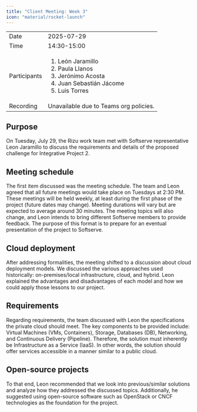 ```yaml
---
title: "Client Meeting: Week 3"
icon: "material/rocket-launch"
---
```


|              |                                                                                                                                 |
| ------------ | ------------------------------------------------------------------------------------------------------------------------------- |
| Date         | 2025-07-29                                                                                                                      |
| Time         | 14:30-15:00                                                                                                                     |
| Participants | <ol><li>León Jaramillo</li><li>Paula Llanos</li><li>Jerónimo Acosta</li><li>Juan Sebastián Jácome</li><li>Luis Torres</li></ol> |
| Recording    | Unavailable due to Teams org policies.                                                                                          |

## Purpose

On Tuesday, July 29, the Rizu work team met with Softserve representative Leon
Jaramillo to discuss the requirements and details of the proposed challenge for
Integrative Project 2.

## Meeting schedule

The first item discussed was the meeting schedule. The team and Leon agreed that
all future meetings would take place on Tuesdays at 2:30 PM. These meetings will
be held weekly, at least during the first phase of the project (future dates may
change). Meeting durations will vary but are expected to average around 30
minutes. The meeting topics will also change, and Leon intends to bring
different Softserve members to provide feedback. The purpose of this format is
to prepare for an eventual presentation of the project to Softserve.

## Cloud deployment

After addressing formalities, the meeting shifted to a discussion about cloud
deployment models. We discussed the various approaches used historically:
on-premises/local infrastructure, cloud, and hybrid. Leon explained the
advantages and disadvantages of each model and how we could apply those lessons
to our project.

## Requirements

Regarding requirements, the team discussed with Leon the specifications the
private cloud should meet. The key components to be provided include: Virtual
Machines (VMs, Containers), Storage, Databases (DB), Networking, and Continuous
Delivery (Pipeline). Therefore, the solution must inherently be Infrastructure
as a Service (IaaS). In other words, the solution should offer services
accessible in a manner similar to a public cloud.

## Open-source projects

To that end, Leon recommended that we look into previous/similar solutions and
analyze how they addressed the discussed topics. Additionally, he suggested
using open-source software such as OpenStack or CNCF technologies as the
foundation for the project.
